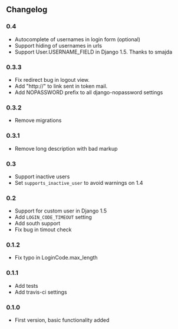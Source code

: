 ## Changelog
### 0.4
* Autocomplete of usernames in login form (optional)
* Support hiding of usernames in urls
* Support User.USERNAME_FIELD in Django 1.5. Thanks to smajda

### 0.3.3
* Fix redirect bug in logout view.
* Add "http://" to link sent in token mail.
* Add NOPASSWORD prefix to all django-nopassword settings

### 0.3.2
* Remove migrations

### 0.3.1
* Remove long description with bad markup

### 0.3
* Support inactive users
* Set `supports_inactive_user` to avoid warnings on 1.4

### 0.2
* Support for custom user in Django 1.5
* Add `LOGIN_CODE_TIMEOUT` setting
* Add south support
* Fix bug in timout check

### 0.1.2
* Fix typo in LoginCode.max_length

### 0.1.1
* Add tests
* Add travis-ci settings

### 0.1.0
* First version, basic functionality added
